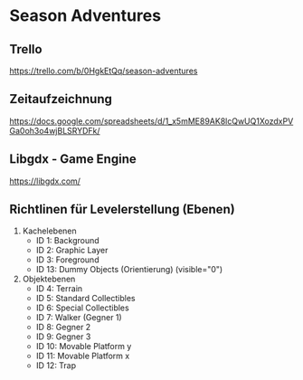# Season Adventures

## Trello
https://trello.com/b/0HgkEtQq/season-adventures

## Zeitaufzeichnung
https://docs.google.com/spreadsheets/d/1_x5mME89AK8lcQwUQ1XozdxPVGa0oh3o4wjBLSRYDFk/

## Libgdx - Game Engine
https://libgdx.com/

## Richtlinen für Levelerstellung (Ebenen)

1. Kachelebenen
    * ID 1: Background
    * ID 2: Graphic Layer
    * ID 3: Foreground
    * ID 13: Dummy Objects (Orientierung) (visible="0")
2. Objektebenen
    * ID 4: Terrain
    * ID 5: Standard Collectibles
    * ID 6: Special Collectibles
    * ID 7: Walker (Gegner 1)
    * ID 8: Gegner 2
    * ID 9: Gegner 3
    * ID 10: Movable Platform y
    * ID 11: Movable Platform x
    * ID 12: Trap

